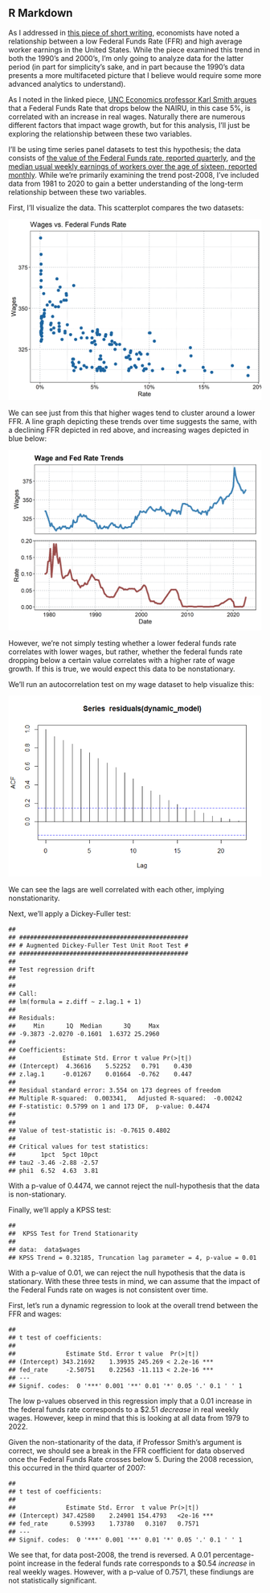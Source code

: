 ## R Markdown

As I addressed in [this piece of short
writing](https://www.blogger.com/blog/post/edit/7082565423545917807/6331764398954459332),
economists have noted a relationship between a low Federal Funds Rate
(FFR) and high average worker earnings in the United States. While the
piece examined this trend in both the 1990’s and 2000’s, I’m only going
to analyze data for the latter period (in part for simplicity’s sake,
and in part because the 1990’s data presents a more multifaceted picture
that I believe would require some more advanced analytics to
understand).

As I noted in the linked piece, [UNC Economics professor Karl Smith
argues](https://www.bloomberg.com/opinion/articles/2019-05-02/u-s-worker-productivity-is-up-and-the-fed-should-pay-attention)
that a Federal Funds Rate that drops below the NAIRU, in this case 5%,
is correlated with an increase in real wages. Naturally there are
numerous different factors that impact wage growth, but for this
analysis, I’ll just be exploring the relationship between these two
variables.

I’ll be using time series panel datasets to test this hypothesis; the
data consists of [the value of the Federal Funds rate, reported
quarterly](https://fred.stlouisfed.org/series/FEDFUNDS), and [the median
usual weekly earnings of workers over the age of sixteen, reported
monthly](https://fred.stlouisfed.org/series/LES1252881600Q). While we’re
primarily examining the trend post-2008, I’ve included data from 1981 to
2020 to gain a better understanding of the long-term relationship
between these two variables.

First, I’ll visualize the data. This scatterplot compares the two
datasets:

![](FFR-Markdown_files/figure-markdown_strict/unnamed-chunk-3-1.png)

We can see just from this that higher wages tend to cluster around a
lower FFR. A line graph depicting these trends over time suggests the
same, with a declining FFR depicted in red above, and increasing wages
depicted in blue below:

![](FFR-Markdown_files/figure-markdown_strict/unnamed-chunk-4-1.png)

However, we’re not simply testing whether a lower federal funds rate
correlates with lower wages, but rather, whether the federal funds rate
dropping below a certain value correlates with a higher rate of wage
growth. If this is true, we would expect this data to be nonstationary.

We’ll run an autocorrelation test on my wage dataset to help visualize
this:

![](FFR-Markdown_files/figure-markdown_strict/unnamed-chunk-5-1.png)

We can see the lags are well correlated with each other, implying
nonstationarity.

Next, we’ll apply a Dickey-Fuller test:

    ## 
    ## ############################################### 
    ## # Augmented Dickey-Fuller Test Unit Root Test # 
    ## ############################################### 
    ## 
    ## Test regression drift 
    ## 
    ## 
    ## Call:
    ## lm(formula = z.diff ~ z.lag.1 + 1)
    ## 
    ## Residuals:
    ##     Min      1Q  Median      3Q     Max 
    ## -9.3873 -2.0270 -0.1601  1.6372 25.2960 
    ## 
    ## Coefficients:
    ##             Estimate Std. Error t value Pr(>|t|)
    ## (Intercept)  4.36616    5.52252   0.791    0.430
    ## z.lag.1     -0.01267    0.01664  -0.762    0.447
    ## 
    ## Residual standard error: 3.554 on 173 degrees of freedom
    ## Multiple R-squared:  0.003341,   Adjusted R-squared:  -0.00242 
    ## F-statistic: 0.5799 on 1 and 173 DF,  p-value: 0.4474
    ## 
    ## 
    ## Value of test-statistic is: -0.7615 0.4802 
    ## 
    ## Critical values for test statistics: 
    ##       1pct  5pct 10pct
    ## tau2 -3.46 -2.88 -2.57
    ## phi1  6.52  4.63  3.81

With a p-value of 0.4474, we cannot reject the null-hypothesis that the
data is non-stationary.

Finally, we’ll apply a KPSS test:

    ## 
    ##  KPSS Test for Trend Stationarity
    ## 
    ## data:  data$wages
    ## KPSS Trend = 0.32185, Truncation lag parameter = 4, p-value = 0.01

With a p-value of 0.01, we can reject the null hypothesis that the data
is stationary. With these three tests in mind, we can assume that the
impact of the Federal Funds rate on wages is not consistent over time.

First, let’s run a dynamic regression to look at the overall trend
between the FFR and wages:

    ## 
    ## t test of coefficients:
    ## 
    ##              Estimate Std. Error t value  Pr(>|t|)    
    ## (Intercept) 343.21692    1.39935 245.269 < 2.2e-16 ***
    ## fed_rate     -2.50751    0.22563 -11.113 < 2.2e-16 ***
    ## ---
    ## Signif. codes:  0 '***' 0.001 '**' 0.01 '*' 0.05 '.' 0.1 ' ' 1

The low p-values observed in this regression imply that a 0.01 increase
in the federal funds rate corresponds to a $2.51 *decrease* in real
weekly wages. However, keep in mind that this is looking at all data
from 1979 to 2022.

Given the non-stationarity of the data, if Professor Smith’s argument is
correct, we should see a break in the FFR coefficient for data observed
once the Federal Funds Rate crosses below 5. During the 2008 recession,
this occurred in the third quarter of 2007:

    ## 
    ## t test of coefficients:
    ## 
    ##              Estimate Std. Error  t value Pr(>|t|)    
    ## (Intercept) 347.42580    2.24901 154.4793   <2e-16 ***
    ## fed_rate      0.53993    1.73780   0.3107   0.7571    
    ## ---
    ## Signif. codes:  0 '***' 0.001 '**' 0.01 '*' 0.05 '.' 0.1 ' ' 1

We see that, for data post-2008, the trend is reversed. A 0.01
percentage-point increase in the federal funds rate corresponds to a
$0.54 *increase* in real weekly wages. However, with a p-value of
0.7571, these findiungs are not statistically significant.
